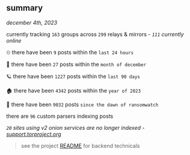 
## summary
_december 4th, 2023_

currently tracking `163` groups across `299` relays & mirrors - _`111` currently online_

⏲ there have been `9` posts within the `last 24 hours`

🦈 there have been `27` posts within the `month of december`

🪐 there have been `1227` posts within the `last 90 days`

🏚 there have been `4342` posts within the `year of 2023`

🦕 there have been `9032` posts `since the dawn of ransomwatch`

there are `96` custom parsers indexing posts

_`20` sites using v2 onion services are no longer indexed - [support.torproject.org](https://support.torproject.org/onionservices/v2-deprecation/)_

> see the project [README](https://github.com/joshhighet/ransomwatch#ransomwatch--) for backend technicals
